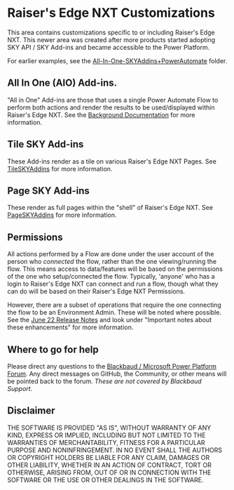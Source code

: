 # Raiser's Edge NXT Customizations

This area contains customizations specific to or including Raiser's Edge NXT.  This newer area was created after more products started adopting SKY API / SKY Add-ins and became accessible to the Power Platform. 

For earlier examples, see the [All-In-One-SKYAddins+PowerAutomate](../All-In-One-SKYAddins%2BPowerAutomate/) folder. 

## All In One (AIO) Add-ins.
"All in One" Add-ins are those that uses a single Power Automate Flow to perform both actions and render the results to be used/displayed within Raiser's Edge NXT.  See the [Background Documentation](../All-In-One-SKYAddins%2BPowerAutomate/AllInOne-SKYAddIns-Background.md) for more information. 

## Tile SKY Add-ins
These Add-ins render as a tile on various Raiser's Edge NXT Pages.  See [TileSKYAddins](../All-In-One-SKYAddins%2BPowerAutomate/TileSKYAddins.md) for more information. 

## Page SKY Add-ins
These render as full pages within the "shell" of Raiser's Edge NXT.  See [PageSKYAddins](../All-In-One-SKYAddins%2BPowerAutomate/PageSKYAddIns.md) for more information. 

## Permissions
All actions performed by a Flow are done under the user account of the person who _connected_ the flow, rather than the one viewing/running the flow.  This means access to data/features will be based on the permissions of the one who setup/connected the flow.  Typically, 'anyone' who has a login to Raiser's Edge NXT can connect and run a flow, though what they can do will be based on their Raiser's Edge NXT Permissions. 

However, there are a subset of operations that require the one connecting the flow to be an Environment Admin.  These will be noted where possible.  See the [June 22 Release Notes](https://docs.blackbaud.com/microsoft-connectors-docs/microsoft-power-platform/changelog/2022#june-2022) and look under "Important notes about these enhancements" for more information. 

## Where to go for help
Please direct any questions to the [Blackbaud / Microsoft Power Platform Forum](https://community.blackbaud.com/forums/viewcategory/586). Any direct messages on GitHub, the Community, or other means will be pointed back to the forum.  _These are not covered by Blackbaud Support_. 

## Disclaimer
THE SOFTWARE IS PROVIDED "AS IS", WITHOUT WARRANTY OF ANY KIND, EXPRESS OR IMPLIED, INCLUDING BUT NOT LIMITED TO THE WARRANTIES OF MERCHANTABILITY, FITNESS FOR A PARTICULAR PURPOSE AND NONINFRINGEMENT. IN NO EVENT SHALL THE AUTHORS OR COPYRIGHT HOLDERS BE LIABLE FOR ANY CLAIM, DAMAGES OR OTHER LIABILITY, WHETHER IN AN ACTION OF CONTRACT, TORT OR OTHERWISE, ARISING FROM, OUT OF OR IN CONNECTION WITH THE SOFTWARE OR THE USE OR OTHER DEALINGS IN THE SOFTWARE.
